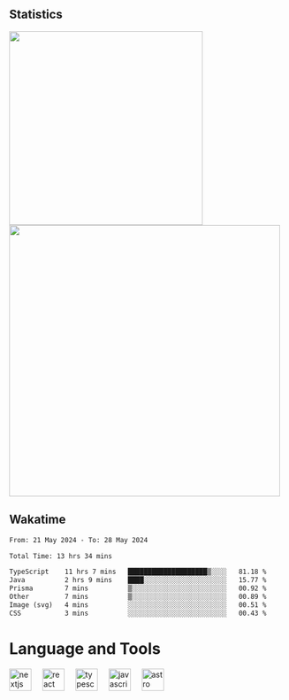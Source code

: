 



## Statistics

<div>
  
  <img src="https://github-readme-stats.vercel.app/api/top-langs/?username=SaukiFutaki&theme=vue-dark&show_icons=true&hide_border=true&layout=compact" width="350">
  <img src="https://github-readme-streak-stats.herokuapp.com/?user=SaukiFutaki&theme=vue-dark&hide_border=true" width="490">
</div>



## Wakatime

<!--START_SECTION:waka-->

```txt
From: 21 May 2024 - To: 28 May 2024

Total Time: 13 hrs 34 mins

TypeScript    11 hrs 7 mins   ████████████████████▒░░░░   81.18 %
Java          2 hrs 9 mins    ████░░░░░░░░░░░░░░░░░░░░░   15.77 %
Prisma        7 mins          ▒░░░░░░░░░░░░░░░░░░░░░░░░   00.92 %
Other         7 mins          ▒░░░░░░░░░░░░░░░░░░░░░░░░   00.89 %
Image (svg)   4 mins          ░░░░░░░░░░░░░░░░░░░░░░░░░   00.51 %
CSS           3 mins          ░░░░░░░░░░░░░░░░░░░░░░░░░   00.43 %
```

<!--END_SECTION:waka-->

</div>

# Language and Tools

<div align="left">

  <img src="https://img.shields.io/badge/Next.js-000000?logo=nextdotjs&logoColor=white&style=for-the-badge" height="40" alt="nextjs logo"  />
  <img width="12" />
  <img src="https://img.shields.io/badge/React-61DAFB?logo=react&logoColor=black&style=for-the-badge" height="40" alt="react logo"  />
  <img width="12" />
  <img src="https://img.shields.io/badge/TypeScript-3178C6?logo=typescript&logoColor=white&style=for-the-badge" height="40" alt="typescript logo"  />
  <img width="12" />


  <img src="https://img.shields.io/badge/JavaScript-F7DF1E?logo=javascript&logoColor=black&style=for-the-badge" height="40" alt="javascript logo"  />
     <img width="12" />
    <img src="https://img.shields.io/badge/Astro-FF5D01?logo=astro&logoColor=black&style=for-the-badge" height="40" alt="astro logo"  />
</div>





